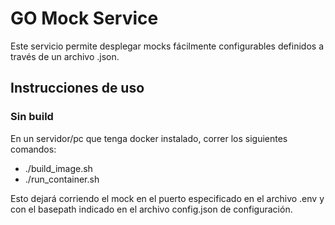 # GO Mock Service

Este servicio permite desplegar mocks fácilmente configurables definidos a través de un archivo .json.

## Instrucciones de uso

### Sin build

En un servidor/pc que tenga docker instalado, correr los siguientes comandos:

- ./build_image.sh
- ./run_container.sh

Esto dejará corriendo el mock en el puerto especificado en el archivo .env y con el basepath indicado en el archivo config.json de configuración.
